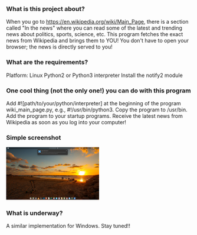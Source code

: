 ### What is this project about?

When you go to https://en.wikipedia.org/wiki/Main_Page, there is a section called "In the news" where you can read some of the latest and trending news about politics, sports, science, etc. This program fetches the exact news from Wikipedia and brings them to YOU! You don't have to open your browser; the news is directly served to you!

### What are the requirements?
Platform: Linux
Python2 or Python3 interpreter
Install the notify2 module

### One cool thing (not the only one!) you can do with this program
Add #![path/to/your/python/interpreter] at the beginning of the program wiki_main_page.py, e.g., #!/usr/bin/python3.
Copy the program to /usr/bin.
Add the program to your startup programs.
Receive the latest news from Wikipedia as soon as you log into your computer!

### Simple screenshot
<p align="left">
    <img src="demo.png" width="50%" height="50%">
</p>

### What is underway?
A similar implementation for Windows. Stay tuned!!